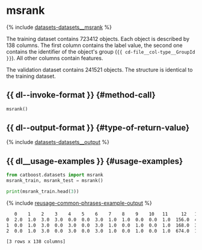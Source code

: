 # msrank

{% include [datasets-datasets__msrank](../_includes/work_src/reusage-python/datasets__msrank.md) %}


The training dataset contains 723412 objects. Each object is described by 138 columns. The first column contains the label value, the second one contains the identifier of the object's group (`{{ cd-file__col-type__GroupId }}`). All other columns contain features.

The validation dataset contains 241521 objects. The structure is identical to the training dataset.

## {{ dl--invoke-format }} {#method-call}

```python
msrank()
```

## {{ dl--output-format }} {#type-of-return-value}

{% include [datasets-datasets__output](../_includes/work_src/reusage-python/datasets__output.md) %}


## {{ dl__usage-examples }} {#usage-examples}

```python
from catboost.datasets import msrank
msrank_train, msrank_test = msrank()

print(msrank_train.head(3))

```

{% include [reusage-common-phrases-example-output](../_includes/work_src/reusage-common-phrases/example-output.md) %}


```bash
   0    1    2    3    4    5    6    7    8    9    10   11     12   13    14   ...        123        124        125        126  127   128         129   130      131      132   133   134  135  136  137
0  2.0  1.0  3.0  3.0  0.0  0.0  3.0  1.0  1.0  0.0  0.0  1.0  156.0  4.0   0.0  ...  -4.474452 -23.634899 -28.119826 -13.581932  3.0  62.0  11089534.0   2.0    116.0  64034.0  13.0   3.0  0.0  0.0  0.0
1  0.0  1.0  3.0  0.0  3.0  0.0  3.0  1.0  0.0  1.0  0.0  1.0  168.0  3.0  10.0  ... -24.041386  -7.222766 -28.119826 -12.483964  2.0  44.0         5.0  30.0  23836.0  63634.0   2.0   4.0  0.0  0.0  0.0
2  0.0  1.0  3.0  0.0  3.0  0.0  3.0  1.0  0.0  1.0  0.0  1.0  674.0  1.0   4.0  ... -24.041386  -4.474536 -28.119826 -15.288797  3.0  59.0         5.0   8.0    213.0  48469.0   1.0  13.0  0.0  0.0  0.0

[3 rows x 138 columns]

```

